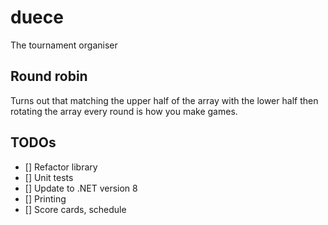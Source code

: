 # duece 
The tournament organiser
## Round robin
Turns out that matching the upper half of the array with the lower half then
rotating the array every round is how you make games.

## TODOs
- [] Refactor library
- [] Unit tests
- [] Update to .NET version 8
- [] Printing
- [] Score cards, schedule